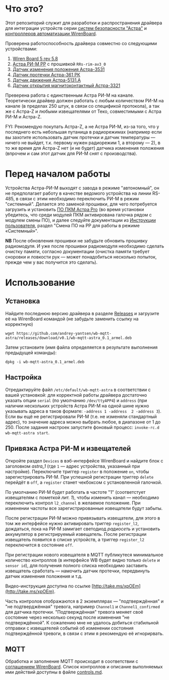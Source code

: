 Что это?
========

Этот репозиторий служит для разработки и распространения драйвера для интеграции
устройств серии [систем безопасности "Астра"](http://www.teko.biz/) и
[контроллеров автоматизации WirenBoard](http://contactless.ru/).

Проверена работоспособность драйвера совместно со следующими устройствами:
1. [Wiren Board 5 rev 5.8](http://contactless.ru/wiki/index.php/Wiren_Board_5:_%D0%90%D0%BF%D0%BF%D0%B0%D1%80%D0%B0%D1%82%D0%BD%D1%8B%D0%B5_%D1%80%D0%B5%D0%B2%D0%B8%D0%B7%D0%B8%D0%B8)
2. [Астра РИ-М РР](http://www.teko.biz/catalog/823/7006/) с прошивкой `RRs-rim-av3_0`
3. [Датчик изменения положения Астра-3531](http://www.teko.biz/catalog/675/5326/)
4. [Датчик протечки Астра-361 РК](http://www.teko.biz/catalog/295/4921/)
5. [Датчик движения Астра-5131.А](http://www.teko.biz/catalog/223/680/)
6. [Датчик открытия магнитоконтактный Астра-3321](http://www.teko.biz/catalog/333/849/)

Преверена работа с единственным Астра РИ-М на канале. Теоретически драйвер
должен работать с любым количеством РИ-М на канале (в пределах 250 штук, в связи
со спецификой протокола), а так же с Астра-Z и любыми извещателями от Теко,
совместимыми с Астра РИ-М и Астра-Z.

FYI: Рекомендую покупать Астра-Z, а не Астра РИ-М, из-за того, что у последнего
есть небольшая путаница в радиорежимах (например если вы захотите использовать
датчик протечки и датчик температуры — ничего не выйдет, т.к. первому нужен
радиорежим 1, а второму — 2), в то же время для Астра-Z нет (и не будет) датчика
изменения положения (впрочем и сам этот датчик для РИ-М снят с производства).

Перед началом работы
====================

Устройства Астра-РИ-М выходят с завода в режиме "автономный", он не
предполагает работу в качестве ведомого устройства на линии RS-485, в связи с
этим необходимо переключить РИ-М в режим "системный". Делается это заменой
прошивки, для чего потребуется загрузить и установить
[ПО ПКМ Астра Pro](http://www.teko.biz/support/programms/pc/) (во время
установки убедитесь, что среди модулей ПКМ активирована галочка рядом с модулем
смены ПО), и далее следуйте документации из [Инструкции пользователя](http://www.teko.biz/upload/rukovod/RR-RI-M_%D0%98%D0%BD%D1%81%D1%82%D1%80%D1%83%D0%BA%D1%86%D0%B8%D1%8F%20%D0%BF%D0%BE%D0%BB%D1%8C%D0%B7%D0%BE%D0%B2%D0%B0%D1%82%D0%B5%D0%BB%D1%8F.pdf),
раздел "Смена ПО на РР для работы в режиме «Системный»".

**NB** После обновления прошивки не забудьте обновить прошивку радиомодуля.
И уже после прошивки радиомодуля необходимо сделать очистку памяти, согласно документации
(очистка памяти требует сноровки и ловкости рук — может понадобиться несколько попыток,
прежде чем у вас получится это сделать).

Использование
=============

## Установка
Найдите последнюю версию драйвера в разделе [Releases](https://github.com/andrey-yantsen/wb-mqtt-astra/releases/latest)
и загрузите её на WirenBoard командой (не забудьте заменить ссылку на корректную)
```
wget https://github.com/andrey-yantsen/wb-mqtt-astra/releases/download/v0.1/wb-mqtt-astra_0.1_armel.deb
```

Затем установите (имя файла определяется в результате выполнения предыдущей команды):
```
dpkg -i wb-mqtt-astra_0.1_armel.deb
```

## Настройка
Отредактируйте файл `/etc/default/wb-mqtt-astra` в соответствии с вашей
установкой: для корректной работы драйвера достаточно указать опции `serial` (по
умолчанию `/dev/ttyAPP4`) и `address` (при наличии нескольких устройств Астра
РИ-М на одной шине нужно указывать адреса в таков формате: `-address 1 -address 
2 -address 3`). Если вы ещё не регистрировали РИ-М (т.е. не изменяли стандартный
адрес), то значение адреса можно выбрать любое, в диапазоне от 1 до 250.
После задания настроек запустите фоновый процесс: `invoke-rc.d wb-mqtt-astra start`.

## Привязка Астра РИ-М и извещателей
Откройте раздел `Devices` в вэб-интерфейсе WirenBoard и найдите блок с
заголовком *astra_1* (где `1` — адрес устройства, указанный при настройке).
Переключите триггер `register` в положение `on`, чтобы зарегистрировать РИ-М.
При успешной регистрации триггер `delete` перейдёт в `off`, а `register` станет
чекбоксом с установленной галочкой.

По умолчанию РИ-М будет работать в частоте "1" (соответстует извещателям с
пометкой *лит. 1*), чтобы изменить канал — необходимо переключить контрол
`l2_channel` в желаемое положение. При изменении частоты все
зарегистрированные извещатели будут забыты.

После регистрации РИ-М можно привязывать извещатели, для этого в том же
интерфейсе нужно активировать триггер `register_l2`, дождаться, пока на РИ-М
замигает светодиод *радиосеть* и установить аккумулятор в регистрируемый
извещатель. После регистрации извещатель появится в списке устройств, а триггер
`register_l2` переключится в состояние `off`.

При регистрации нового извещателя в MQTT публикутеся минимальное количество
контроллов (в интерфейсе WB будет видно только `delete` и `sensor id`), для
получения полного списка необходимо заставить извещатель сработать — намочить
датчик протечки, передвинуть датчик изменения положения и т.д.

Видео-инструкция доступна по ссылке [http://take.ms/xpOEm](http://take.ms/xpOEm).

Часть контролов отображаются в 2 экземплярах — "подтверждённая" и "не
подтверджённая" тревога, например `Channel1` и `Channel1_confirmed` для датчика
протечки. "Подтверждённая" тревога меняет своё состояние через несколько секунд
после изменения "не подтверждённой". К сожалению мне не удалось добиться
стабильной отправки с извещателей событий об изменении состояния подтверждённой
тревоги, в связи с этим я рекомендую её игнорирвать.

## MQTT
Обработка и заполнение MQTT происходит в соответствии с [соглашением WirenBoard](https://github.com/contactless/homeui/blob/master/conventions.md).
Список контроллов и описание выполняемых ими действий доступны в файле [controls.md](controls.md).